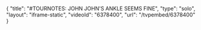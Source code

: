 {
    "title": "#TOURNOTES: JOHN JOHN'S ANKLE SEEMS FINE",
    "type": "solo",
    "layout": "iframe-static",
    "videoId": "6378400",
    "url": "\/tvpembed\/6378400"
}